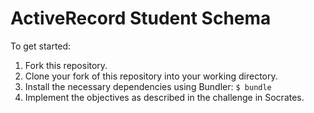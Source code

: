 ActiveRecord Student Schema
===========================

To get started:

1. Fork this repository.
2. Clone your fork of this repository into your working directory.
3. Install the necessary dependencies using Bundler: `$ bundle`
4. Implement the objectives as described in the challenge in Socrates.
